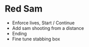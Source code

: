 # Red Sam

- Enforce lives, Start / Continue
- Add sam shooting from a distance
- Ending
- Fine tune stabbing box
